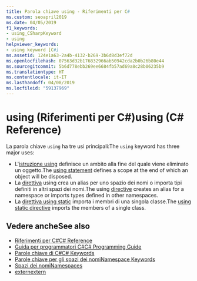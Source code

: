 ```yaml
---
title: Parola chiave using - Riferimenti per C#
ms.custom: seoapril2019
ms.date: 04/05/2019
f1_keywords:
- using_CSharpKeyword
- using
helpviewer_keywords:
- using keyword [C#]
ms.assetid: 124e1a63-2a4b-4132-b269-3b6d8d3ef72d
ms.openlocfilehash: 07563d32b176832966ab50942cda2b0b26b80e44
ms.sourcegitcommit: 5b6d778ebb269ee6684fb57ad69a8c28b06235b9
ms.translationtype: HT
ms.contentlocale: it-IT
ms.lasthandoff: 04/08/2019
ms.locfileid: "59137969"
---
```

# <a name="using-c-reference"></a><span data-ttu-id="c7625-102">using (Riferimenti per C#)</span><span class="sxs-lookup"><span data-stu-id="c7625-102">using (C# Reference)</span></span>

<span data-ttu-id="c7625-103">La parola chiave `using` ha tre usi principali:</span><span class="sxs-lookup"><span data-stu-id="c7625-103">The `using` keyword has three major uses:</span></span>
- <span data-ttu-id="c7625-104">L'[istruzione using](using-statement.md) definisce un ambito alla fine del quale viene eliminato un oggetto.</span><span class="sxs-lookup"><span data-stu-id="c7625-104">The [using statement](using-statement.md) defines a scope at the end of which an object will be disposed.</span></span> 
- <span data-ttu-id="c7625-105">La [direttiva](using-directive.md) using crea un alias per uno spazio dei nomi o importa tipi definiti in altri spazi dei nomi.</span><span class="sxs-lookup"><span data-stu-id="c7625-105">The using [directive](using-directive.md) creates an alias for a namespace or imports types defined in other namespaces.</span></span> 
- <span data-ttu-id="c7625-106">La [direttiva using static](using-static.md) importa i membri di una singola classe.</span><span class="sxs-lookup"><span data-stu-id="c7625-106">The [using static directive](using-static.md) imports the members of a single class.</span></span>

## <a name="see-also"></a><span data-ttu-id="c7625-107">Vedere anche</span><span class="sxs-lookup"><span data-stu-id="c7625-107">See also</span></span>

- [<span data-ttu-id="c7625-108">Riferimenti per C#</span><span class="sxs-lookup"><span data-stu-id="c7625-108">C# Reference</span></span>](../index.md)
- [<span data-ttu-id="c7625-109">Guida per programmatori C#</span><span class="sxs-lookup"><span data-stu-id="c7625-109">C# Programming Guide</span></span>](../../programming-guide/index.md)
- [<span data-ttu-id="c7625-110">Parole chiave di C#</span><span class="sxs-lookup"><span data-stu-id="c7625-110">C# Keywords</span></span>](index.md)
- [<span data-ttu-id="c7625-111">Parole chiave per gli spazi dei nomi</span><span class="sxs-lookup"><span data-stu-id="c7625-111">Namespace Keywords</span></span>](namespace-keywords.md)
- [<span data-ttu-id="c7625-112">Spazi dei nomi</span><span class="sxs-lookup"><span data-stu-id="c7625-112">Namespaces</span></span>](../../programming-guide/namespaces/index.md)
- [<span data-ttu-id="c7625-113">extern</span><span class="sxs-lookup"><span data-stu-id="c7625-113">extern</span></span>](extern.md)
